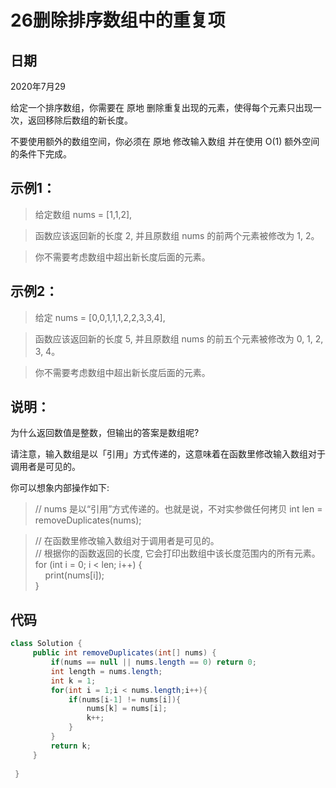 # 26删除排序数组中的重复项

## 日期
2020年7月29

给定一个排序数组，你需要在 原地 删除重复出现的元素，使得每个元素只出现一次，返回移除后数组的新长度。

不要使用额外的数组空间，你必须在 原地 修改输入数组 并在使用 O(1) 额外空间的条件下完成。


## 示例1：
>给定数组 nums = [1,1,2],  

>函数应该返回新的长度 2, 并且原数组 nums 的前两个元素被修改为 1, 2。  

>你不需要考虑数组中超出新长度后面的元素。



## 示例2：
>给定 nums = [0,0,1,1,1,2,2,3,3,4],

>函数应该返回新的长度 5, 并且原数组 nums 的前五个元素被修改为 0, 1, 2, 3, 4。

>你不需要考虑数组中超出新长度后面的元素。


## 说明：
为什么返回数值是整数，但输出的答案是数组呢?

请注意，输入数组是以「引用」方式传递的，这意味着在函数里修改输入数组对于调用者是可见的。

你可以想象内部操作如下:
>// nums 是以“引用”方式传递的。也就是说，不对实参做任何拷贝
int len = removeDuplicates(nums);

>// 在函数里修改输入数组对于调用者是可见的。  
// 根据你的函数返回的长度, 它会打印出数组中该长度范围内的所有元素。  
for (int i = 0; i < len; i++) {  
    print(nums[i]);  
}  


## 代码
```java
class Solution {
     public int removeDuplicates(int[] nums) {
         if(nums == null || nums.length == 0) return 0;
         int length = nums.length;
         int k = 1;
         for(int i = 1;i < nums.length;i++){
             if(nums[i-1] != nums[i]){
                 nums[k] = nums[i];
                 k++;
             }
         }
         return k;
     }
 
 }
```